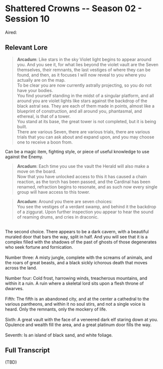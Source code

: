 # Shattered Crowns -- Season 02 - Session 10

Aired: 

## Relevant Lore

> **Arcadum**: Like stars in the sky Violet light begins to appear around you. And you see it, for what lies beyond the violet vault are the Seven themselves, their remnants, the last vestiges of where they can be found, and then, as it focuses I will now reveal to you where you actually are on the map.<br>
To be clear you are now currently astrally projecting, so you do not have your bodies.<br>
You find yourself standing in the midst of a singular platform, and all around you are violet lights like stars against the backdrop of the black astral sea. They are each of them made in points, almost like a blueprint of construction, and all around you, phantasmal, and ethereal, is that of a tower.<br>
You stand at its base, the great tower is not completed, but it is being built.<br>
There are various Seven, there are various trials, there are various trials that you can ask about and expand upon, and you may choose one to receive a boon from.<br>

Can be a magic item, fighting style, or piece of useful knowledge to use against the Enemy.

> **Arcadum**: Each time you use the vault the Herald will also make a move on the board.<br>
Now that you have unlocked access to this it has caused a chain reaction, as the torch has been passed, and the Cardinal has been renamed, refraction begins to resonate, and as such now every single group will have access to this tower.<br>

> **Arcadum**: Around you there are seven choices:<br>
You see the vestiges of a verdant swamp, and behind it the backdrop of a ziggurat. Upon further inspection you appear to hear the sound of reaming drums, and cries in draconic.<br>
<br>
The second choice. There appears to be a dark cavern, with a beautiful muraled door that bars the way, split in half. And you will see that it is a complex filled with the shadows of the past of ghosts of those degenerates who seek fortune and fornication.<br>
<br>
Number three: A misty jungle, complete with the screams of animals, and the roars of great beasts, and a black sickly ichorous death that moves across the land.<br>
<br>
Number four: Cold frost, harrowing winds, treacherous mountains, and within it a ruin. A ruin where a skeletal lord sits upon a flesh throne of dwarves.<br>
<br>
Fifth: The fifth is an abandoned city, and at the center a cathedral to the various pantheons, and within it no soul stirs, and not a single voice is heard. Only the remnants, only the mockery of life.<br>
<br>
Sixth: A great vault with the face of a veneered dark elf staring down at you. Opulence and wealth fill the area, and a great platinum door fills the way.<br>
<br>
Seventh: Is an island of black sand, and white foliage.


## Full Transcript

(TBD)

